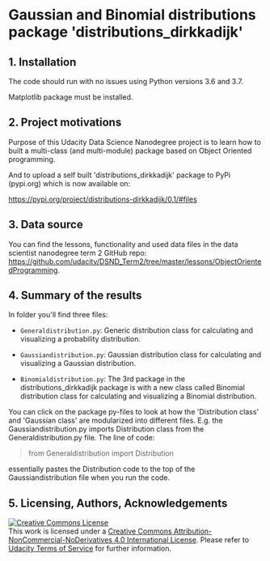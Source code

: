 

# Gaussian and Binomial distributions package 'distributions_dirkkadijk'




## 1. Installation

 The code should run with no issues using Python versions 3.6 and 3.7.
 
 Matplotlib package must be installed.



## 2. Project motivations

Purpose of this Udacity Data Science Nanodegree project is to learn how to built a multi-class (and multi-module) package based on Object Oriented programming.

And to upload a self built 'distributions_dirkkadijk' package to PyPi (pypi.org) which is now available on:

https://pypi.org/project/distributions-dirkkadijk/0.1/#files



## 3. Data source

You can find the lessons, functionality and used data files in the data scientist nanodegree term 2 GitHub repo:
https://github.com/udacity/DSND_Term2/tree/master/lessons/ObjectOrientedProgramming.



## 4. Summary of the results


In folder you'll find three files:

- `Generaldistribution.py`: Generic distribution class for calculating and visualizing a probability distribution.

- `Gaussiandistribution.py`: Gaussian distribution class for calculating and visualizing a Gaussian distribution.

- `Binomialdistribution.py`: The 3rd package in the distributions_dirkkadijk package is with a new class called Binomial distribution class for calculating and visualizing a Binomial distribution.

You can click on the package py-files to look at how the 'Distribution class' and 'Gaussian class' are modularized into different files. 
E.g. the Gaussiandistribution.py imports Distribution class from the Generaldistribution.py file. The line of code:

>from Generaldistribution import Distribution


essentially pastes the Distribution code to the top of the Gaussiandistribution file when you run the code.


## 5. Licensing, Authors, Acknowledgements


 <a rel="license" href="http://creativecommons.org/licenses/by-nc-nd/4.0/"><img alt="Creative Commons License" style="border-width:0" src="https://i.creativecommons.org/l/by-nc-nd/4.0/88x31.png" /></a><br />This work is licensed under a <a rel="license" href="http://creativecommons.org/licenses/by-nc-nd/4.0/">Creative Commons Attribution-NonCommercial-NoDerivatives 4.0 International License</a>. Please refer to [Udacity Terms of Service](https://www.udacity.com/legal) for further information.
